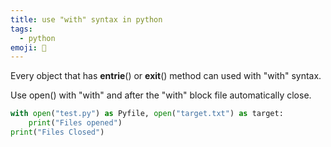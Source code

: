 ```yaml
---
title: use "with" syntax in python 
tags:
  - python
emoji: 🐍
---
```


Every object that has __entrie__() or __exit__() method can used with "with" syntax.

Use open() with "with" and after the "with" block file automatically close.

```python
with open("test.py") as Pyfile, open("target.txt") as target:
    print("Files opened")
print("Files Closed")
```
